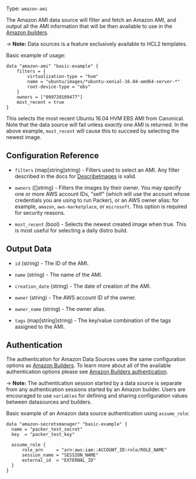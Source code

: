 Type: `amazon-ami`

The Amazon AMI data source will filter and fetch an Amazon AMI, and output all the AMI information that will
be then available to use in the [Amazon builders](/packer/integrations/BrandonRomano/amazon).

-> **Note:** Data sources is a feature exclusively available to HCL2 templates.

Basic example of usage:

```hcl
data "amazon-ami" "basic-example" {
    filters = {
        virtualization-type = "hvm"
        name = "ubuntu/images/*ubuntu-xenial-16.04-amd64-server-*"
        root-device-type = "ebs"
    }
    owners = ["099720109477"]
    most_recent = true
}
```
This selects the most recent Ubuntu 16.04 HVM EBS AMI from Canonical. Note that the data source will fail unless
*exactly* one AMI is returned. In the above example, `most_recent` will cause this to succeed by selecting the newest image.

## Configuration Reference

<!-- Code generated from the comments of the AmiFilterOptions struct in builder/common/ami_filter.go; DO NOT EDIT MANUALLY -->

- `filters` (map[string]string) - Filters used to select an AMI. Any filter described in the docs for
  [DescribeImages](http://docs.aws.amazon.com/AWSEC2/latest/APIReference/API_DescribeImages.html)
  is valid.

- `owners` ([]string) - Filters the images by their owner. You
  may specify one or more AWS account IDs, "self" (which will use the
  account whose credentials you are using to run Packer), or an AWS owner
  alias: for example, `amazon`, `aws-marketplace`, or `microsoft`. This
  option is required for security reasons.

- `most_recent` (bool) - Selects the newest created image when true.
  This is most useful for selecting a daily distro build.

<!-- End of code generated from the comments of the AmiFilterOptions struct in builder/common/ami_filter.go; -->


## Output Data

<!-- Code generated from the comments of the DatasourceOutput struct in datasource/ami/data.go; DO NOT EDIT MANUALLY -->

- `id` (string) - The ID of the AMI.

- `name` (string) - The name of the AMI.

- `creation_date` (string) - The date of creation of the AMI.

- `owner` (string) - The AWS account ID of the owner.

- `owner_name` (string) - The owner alias.

- `tags` (map[string]string) - The key/value combination of the tags assigned to the AMI.

<!-- End of code generated from the comments of the DatasourceOutput struct in datasource/ami/data.go; -->


## Authentication

The authentication for Amazon Data Sources uses the same configuration options as [Amazon Builders](/packer/integrations/BrandonRomano/amazon). To learn more about all of the available authentication options please see [Amazon Builders authentication](/packer/integrations/BrandonRomano/amazon#authentication).

-> **Note:** The authentication session started by a data source is separate from any authentication sessions started by an Amazon builder. Users are encouraged to use `variables` for defining and sharing configuration values between datasources and builders.

Basic example of an Amazon data source authentication using `assume_role`:

```hcl
data "amazon-secretsmanager" "basic-example" {
  name = "packer_test_secret"
  key  = "packer_test_key"

  assume_role {
      role_arn     = "arn:aws:iam::ACCOUNT_ID:role/ROLE_NAME"
      session_name = "SESSION_NAME"
      external_id  = "EXTERNAL_ID"
  }
}
```
